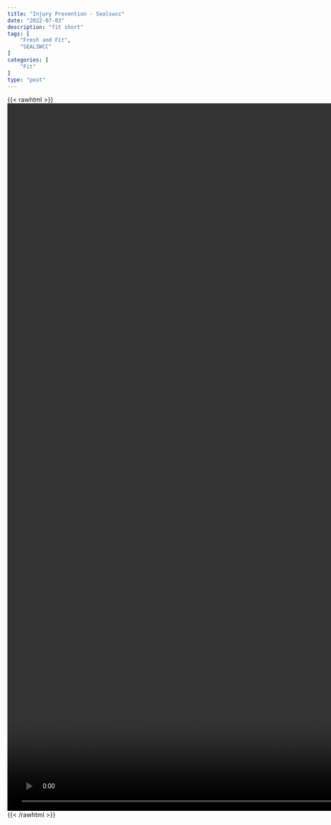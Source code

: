 ```yaml
---
title: "Injury Prevention - Sealswcc"
date: "2022-07-03"
description: "fit short"
tags: [
    "Fresh and Fit",
    "SEALSWCC"
]
categories: [
    "Fit"
]
type: "post"
---
```

{{< rawhtml >}}
    <video style="height:40vh;width:auto" overflow="hidden" controls>
        <source src="https://lectures.dev00ps.com/Fit/PODCAST%20Episode%2010%20%7C%20Injury%20Prevention%20%7C%20SEALSWCC.COM.mp4" type="video/mp4"> 
    </video>
{{< /rawhtml >}}


